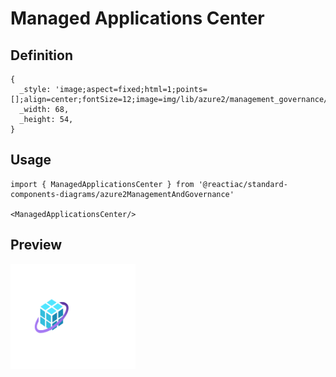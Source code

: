 # Managed Applications Center

## Definition

```
{
  _style: 'image;aspect=fixed;html=1;points=[];align=center;fontSize=12;image=img/lib/azure2/management_governance/Managed_Applications_Center.svg;strokeColor=none;',
  _width: 68,
  _height: 54,
}
```

## Usage

```
import { ManagedApplicationsCenter } from '@reactiac/standard-components-diagrams/azure2ManagementAndGovernance'

<ManagedApplicationsCenter/>
```

## Preview

<img src="./managed-applications-center.png" width="200"/>
